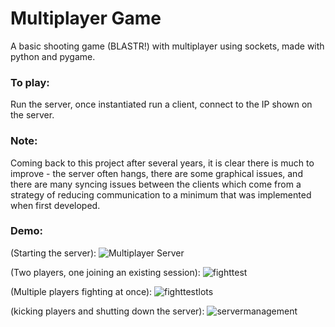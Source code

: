 # Multiplayer Game
 A basic shooting game (BLASTR!) with multiplayer using sockets, made with python and pygame.

### To play:
Run the server, once instantiated run a client, connect to the IP shown on the server.

### Note:
Coming back to this project after several years, it is clear there is much to improve - the server often hangs, there are some graphical issues, and there are many syncing issues between the clients which come from a strategy of reducing communication to a minimum that was implemented when first developed.

### Demo:
(Starting the server):
![Multiplayer Server](https://user-images.githubusercontent.com/44177991/128271122-f3a3c2ac-5d95-44b0-a324-7535b4248df2.gif)

(Two players, one joining an existing session):
![fighttest](https://user-images.githubusercontent.com/44177991/128271126-3a9fbe7b-617f-4b57-a551-ad35ba62ce81.gif)

(Multiple players fighting at once):
![fighttestlots](https://user-images.githubusercontent.com/44177991/128271114-1db97d09-0ad3-406f-afbf-0d1c8e3bfb99.gif)

(kicking players and shutting down the server):
![servermanagement](https://user-images.githubusercontent.com/44177991/128271139-b48a1cab-3a11-464f-b89b-37ad337c5846.gif)

